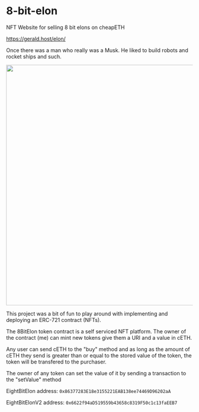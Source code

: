 # 8-bit-elon

NFT Website for selling 8 bit elons on cheapETH

https://gerald.host/elon/

Once there was a man who really was a Musk. He liked to build robots and rocket ships and such.

<img src="https://i.imgur.com/aKW4sAk.gif" width="650px" />

This project was a bit of fun to play around with implementing and deploying an ERC-721 contract (NFTs).

The 8BitElon token contract is a self serviced NFT platform. The owner of the contract (me) can mint new tokens give them a URI and a value in cETH.

Any user can send cETH to the "buy" method and as long as the amount of cETH they send is greater than or equal to the stored value of the token, the token will be transfered to the purchaser.

The owner of any token can set the value of it by sending a transaction to the "setValue" method

EightBitElon address: `0x86377283E18e3155221EAB138ee74469D96202aA`

EightBitElonV2 address: `0x6622f94aD519559b43658c8319F50c1c13faEEB7`

